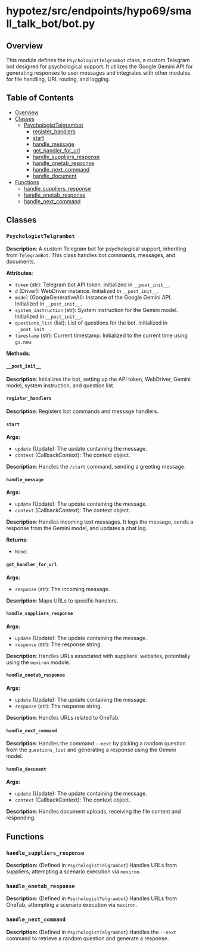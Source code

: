 # hypotez/src/endpoints/hypo69/small_talk_bot/bot.py

## Overview

This module defines the `PsychologistTelgrambot` class, a custom Telegram bot designed for psychological support. It utilizes the Google Gemini API for generating responses to user messages and integrates with other modules for file handling, URL routing, and logging.

## Table of Contents

* [Overview](#overview)
* [Classes](#classes)
    * [PsychologistTelgrambot](#psychologisttelgrambot)
        * [register_handlers](#register_handlers)
        * [start](#start)
        * [handle_message](#handle_message)
        * [get_handler_for_url](#get_handler_for_url)
        * [handle_suppliers_response](#handle_suppliers_response)
        * [handle_onetab_response](#handle_onetab_response)
        * [handle_next_command](#handle_next_command)
        * [handle_document](#handle_document)
* [Functions](#functions)
    * [handle_suppliers_response](#handle_suppliers_response)
    * [handle_onetab_response](#handle_onetab_response)
    * [handle_next_command](#handle_next_command)


## Classes

### `PsychologistTelgrambot`

**Description**: A custom Telegram bot for psychological support, inheriting from `TelegramBot`.  This class handles bot commands, messages, and documents.

**Attributes**:

* `token` (str): Telegram bot API token. Initialized in `__post_init__`.
* `d` (Driver): WebDriver instance. Initialized in `__post_init__`.
* `model` (GoogleGenerativeAI): Instance of the Google Gemini API. Initialized in `__post_init__`.
* `system_instruction` (str): System instruction for the Gemini model. Initialized in `__post_init__`.
* `questions_list` (list): List of questions for the bot. Initialized in `__post_init__`.
* `timestamp` (str): Current timestamp. Initialized to the current time using `gs.now`.


**Methods**:

#### `__post_init__`

**Description**: Initializes the bot, setting up the API token, WebDriver, Gemini model, system instruction, and question list.

#### `register_handlers`

**Description**: Registers bot commands and message handlers.

#### `start`

**Args:**
- `update` (Update): The update containing the message.
- `context` (CallbackContext): The context object.

**Description**: Handles the `/start` command, sending a greeting message.


#### `handle_message`

**Args:**
- `update` (Update): The update containing the message.
- `context` (CallbackContext): The context object.

**Description**: Handles incoming text messages.  It logs the message, sends a response from the Gemini model, and updates a chat log.

**Returns**:
- `None`:

#### `get_handler_for_url`

**Args:**
- `response` (str): The incoming message.

**Description**: Maps URLs to specific handlers.

#### `handle_suppliers_response`

**Args:**
- `update` (Update): The update containing the message.
- `response` (str): The response string.


**Description**: Handles URLs associated with suppliers' websites, potentially using the `mexiron` module.

#### `handle_onetab_response`


**Args:**
- `update` (Update): The update containing the message.
- `response` (str): The response string.

**Description**: Handles URLs related to OneTab.


#### `handle_next_command`

**Description**: Handles the command `--next` by picking a random question from the `questions_list` and generating a response using the Gemini model.

#### `handle_document`

**Args:**
- `update` (Update): The update containing the message.
- `context` (CallbackContext): The context object.

**Description**: Handles document uploads, receiving the file content and responding.


## Functions


### `handle_suppliers_response`


**Description:** (Defined in `PsychologistTelgrambot`)
Handles URLs from suppliers, attempting a scenario execution via `mexiron`.

### `handle_onetab_response`

**Description:** (Defined in `PsychologistTelgrambot`)
Handles URLs from OneTab, attempting a scenario execution via `mexiron`.


### `handle_next_command`

**Description:** (Defined in `PsychologistTelgrambot`)
Handles the `--next` command to retrieve a random question and generate a response.